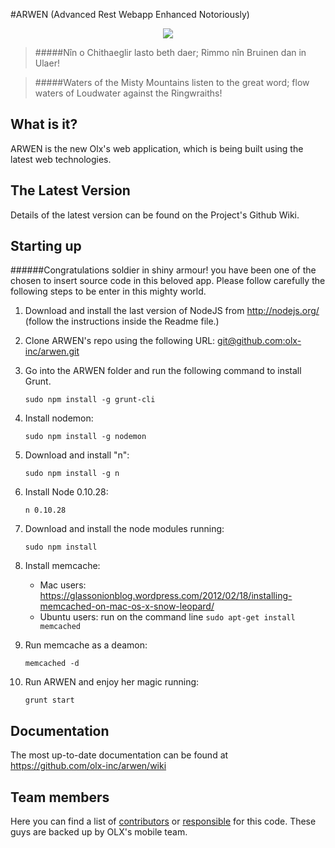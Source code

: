 #ARWEN (Advanced Rest Webapp Enhanced Notoriously)

<p align="center">
  <img src="http://data.whicdn.com/images/33934659/tumblr_m7wnipncvl1qfpva2o1_500_large.gif" />
</p>

> #####Nîn o Chithaeglir lasto beth daer; Rimmo nîn Bruinen dan in Ulaer!

> #####Waters of the Misty Mountains listen to the great word; flow waters of Loudwater against the Ringwraiths!

## What is it?

ARWEN is the new Olx's web application, which is being built using the latest web technologies.

## The Latest Version

Details of the latest version can be found on the Project's Github Wiki.

##  Starting up

######Congratulations soldier in shiny armour! you have been one of the chosen to insert source code in this beloved app. Please follow carefully the following steps to be enter in this mighty world.

1. Download and install the last version of NodeJS from http://nodejs.org/ (follow the instructions inside the Readme file.)

2. Clone ARWEN's repo using the following URL: [git@github.com:olx-inc/arwen.git](git@github.com:olx-inc/arwen.git)

3. Go into the ARWEN folder and run the following command to install Grunt.

    `sudo npm install -g grunt-cli`

4. Install nodemon:

    `sudo npm install -g nodemon`

5. Download and install "n":

    `sudo npm install -g n`

6. Install Node 0.10.28:

    `n 0.10.28` 

7. Download and install the node modules running:

    `sudo npm install`

8. Install memcache:

    * Mac users: https://glassonionblog.wordpress.com/2012/02/18/installing-memcached-on-mac-os-x-snow-leopard/
    * Ubuntu users: run on the command line `sudo apt-get install memcached`	

9. Run memcache as a deamon:

   `memcached -d`

10. Run ARWEN and enjoy her magic running:

    `grunt start`


##  Documentation

The most up-to-date documentation can be found at https://github.com/olx-inc/arwen/wiki

##  Team members

Here you can find a list of [contributors](https://github.com/olx-inc/arwen/graphs/contributors) or [responsible](https://github.com/olx-inc/arwen/graphs/contributors) for this code. These guys are backed up by OLX's mobile team.

